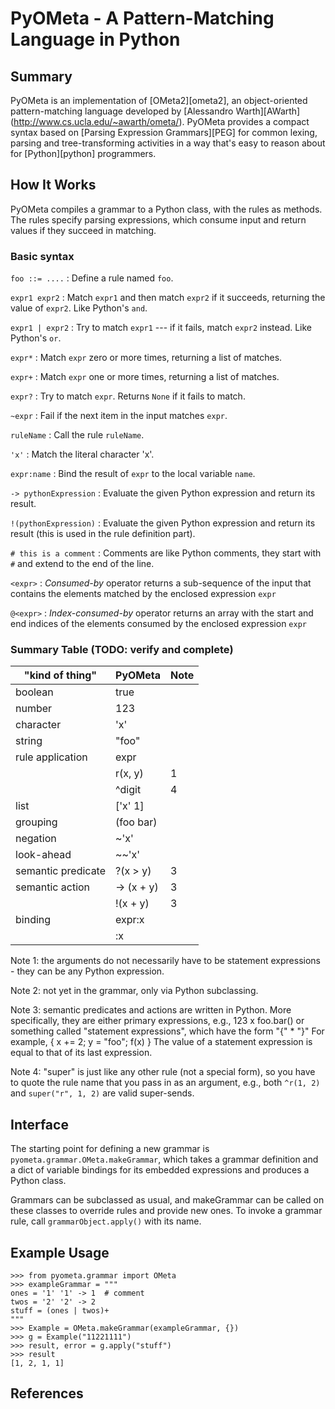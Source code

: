 # PyOMeta - A Pattern-Matching Language in Python

## Summary

PyOMeta is an implementation of [OMeta2][ometa2], an object-oriented pattern-matching language
developed by [Alessandro Warth][AWarth] (http://www.cs.ucla.edu/~awarth/ometa/).
PyOMeta provides a compact syntax based on [Parsing Expression Grammars][PEG] for common lexing,
parsing and tree-transforming activities in a way that's easy to reason about for [Python][python]
programmers.


## How It Works

PyOMeta compiles a grammar to a Python class, with the rules as methods. The
rules specify parsing expressions, which consume input and return values if
they succeed in matching.

### Basic syntax

`foo ::= ....`
:   Define a rule named `foo`.

`expr1 expr2`
:   Match `expr1` and then match `expr2` if it succeeds, returning the value of
    `expr2`. Like Python's `and`.

`expr1 | expr2`
:   Try to match `expr1` --- if it fails, match `expr2` instead. Like Python's `or`.

`expr*`
:   Match `expr` zero or more times, returning a list of matches.

`expr+`
:   Match `expr` one or more times, returning a list of matches.

`expr?`
:   Try to match `expr`. Returns `None` if it fails to match.

`~expr`
:   Fail if the next item in the input matches `expr`.

`ruleName`
:   Call the rule `ruleName`.

`'x'`
:   Match the literal character 'x'.

`expr:name`
:   Bind the result of `expr` to the local variable `name`.

`-> pythonExpression`
:   Evaluate the given Python expression and return its result.

`!(pythonExpression)`
:   Evaluate the given Python expression and return its result (this is used in the rule
    definition part).

`# this is a comment`
:   Comments are like Python comments, they start with `#` and extend to the end of the line.

`<expr>`
:   _Consumed-by_ operator returns a sub-sequence of the input that contains the elements
    matched by the enclosed expression `expr`

`@<expr>`
:    _Index-consumed-by_ operator returns an array with the start and end indices of the
     elements consumed by the enclosed expression `expr`

### Summary Table (TODO: verify and complete)

| "kind of thing"    | PyOMeta    | Note |
|--------------------|------------|------|
| boolean            | true       |      |
| number             | 123        |      |
| character          | 'x'        |      |
| string             | "foo"      |      |
| rule application   | expr       |      |
|                    | r(x, y)    | 1    |
|                    | ^digit     | 4    |
| list               | ['x' 1]    |      |
| grouping           | (foo bar)  |      |
| negation           | ~'x'       |      |
| look-ahead         | ~~'x'      |      |
| semantic predicate | ?(x > y)   | 3    |
| semantic action    | -> (x + y) | 3    |
|                    | !(x + y)   | 3    |
| binding            | expr:x     |      |
|                    | :x         |      |


Note 1: the arguments do not necessarily have to be statement expressions -
        they can be any Python expression.

Note 2: not yet in the grammar, only via Python subclassing.

Note 3: semantic predicates and actions are written in Python. More specifically,
        they are either primary expressions, e.g.,
            123
            x
            foo.bar()
        or something called "statement expressions", which have the form
            "{" <statement>* <expr> "}"
        For example,
            { x += 2; y = "foo"; f(x) }
        The value of a statement expression is equal to that of its last expression.

Note 4: "super" is just like any other rule (not a special form), so you have to
        quote the rule name that you pass in as an argument, e.g., both `^r(1, 2)`
        and `super("r", 1, 2)` are valid super-sends.


## Interface

The starting point for defining a new grammar is `pyometa.grammar.OMeta.makeGrammar`,
which takes a grammar definition and a dict of variable bindings for its embedded expressions
and produces a Python class.

Grammars can be subclassed as usual, and makeGrammar can be called on these classes to override
rules and provide new ones. To invoke a grammar rule, call ``grammarObject.apply()`` with its name.


## Example Usage

~~~~~{#usage .python}
>>> from pyometa.grammar import OMeta
>>> exampleGrammar = """
ones = '1' '1' -> 1  # comment
twos = '2' '2' -> 2
stuff = (ones | twos)+
"""
>>> Example = OMeta.makeGrammar(exampleGrammar, {})
>>> g = Example("11221111")
>>> result, error = g.apply("stuff")
>>> result
[1, 2, 1, 1]
~~~~~~~~~~~~~


## References

[^PEG]: http://bford.info/packrat/ "Parsing Expression Grammar"
[^AWarth]: http://www.tinlizzie.org/~awarth/ "Alessandro Warth"
[^ometa2]: http://www.tinlizzie.org/~awarth/ometa/ometa2.html "OMeta2"
[^python]: http://www.python.org "Python Home Page"